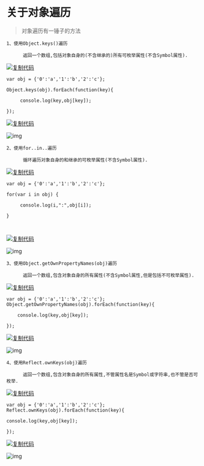# 关于对象遍历

> 对象遍历有一锤子的方法

```
1、使用Object.keys()遍历  
    
      返回一个数组,包括对象自身的(不含继承的)所有可枚举属性(不含Symbol属性).
```

[![复制代码](https://common.cnblogs.com/images/copycode.gif)](javascript:void(0);)

```
var obj = {'0':'a','1':'b','2':'c'};

Object.keys(obj).forEach(function(key){

     console.log(key,obj[key]);

});
```

[![复制代码](https://common.cnblogs.com/images/copycode.gif)](javascript:void(0);)

 

![img](https://images2015.cnblogs.com/blog/685007/201702/685007-20170228104910563-1099163610.png)

 

 

```
2、使用for..in..遍历     

      循环遍历对象自身的和继承的可枚举属性(不含Symbol属性).
```

[![复制代码](https://common.cnblogs.com/images/copycode.gif)](javascript:void(0);)

```
var obj = {'0':'a','1':'b','2':'c'};

for(var i in obj) {

     console.log(i,":",obj[i]);

}

 
```

[![复制代码](https://common.cnblogs.com/images/copycode.gif)](javascript:void(0);)

 

![img](https://images2015.cnblogs.com/blog/685007/201702/685007-20170228105302485-884840564.png)

 

 

```
3、使用Object.getOwnPropertyNames(obj)遍历

      返回一个数组,包含对象自身的所有属性(不含Symbol属性,但是包括不可枚举属性).
```

[![复制代码](https://common.cnblogs.com/images/copycode.gif)](javascript:void(0);)

```
var obj = {'0':'a','1':'b','2':'c'};
Object.getOwnPropertyNames(obj).forEach(function(key){

    console.log(key,obj[key]);

});
```

[![复制代码](https://common.cnblogs.com/images/copycode.gif)](javascript:void(0);)

 

![img](https://images2015.cnblogs.com/blog/685007/201702/685007-20170228134342954-1754091190.png)

 

```
4、使用Reflect.ownKeys(obj)遍历

      返回一个数组,包含对象自身的所有属性,不管属性名是Symbol或字符串,也不管是否可枚举.  
```

[![复制代码](https://common.cnblogs.com/images/copycode.gif)](javascript:void(0);)

```
var obj = {'0':'a','1':'b','2':'c'};
Reflect.ownKeys(obj).forEach(function(key){

console.log(key,obj[key]);

});
```

[![复制代码](https://common.cnblogs.com/images/copycode.gif)](javascript:void(0);)

 

![img](https://images2015.cnblogs.com/blog/685007/201702/685007-20170228135310345-323982572.png)

 